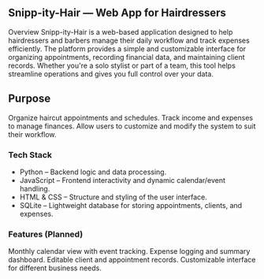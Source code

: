 ## Snipp-ity-Hair — Web App for Hairdressers

Overview
Snipp-ity-Hair is a web-based application designed to help hairdressers and barbers manage their daily workflow and track expenses efficiently. The platform provides a simple and customizable interface for organizing appointments, recording financial data, and maintaining client records.
Whether you're a solo stylist or part of a team, this tool helps streamline operations and gives you full control over your data.

## Purpose
Organize haircut appointments and schedules.
Track income and expenses to manage finances.
Allow users to customize and modify the system to suit their workflow.

### Tech Stack
- Python – Backend logic and data processing.
- JavaScript – Frontend interactivity and dynamic calendar/event handling.
- HTML & CSS – Structure and styling of the user interface.
- SQLite – Lightweight database for storing appointments, clients, and expenses.

### Features (Planned)
Monthly calendar view with event tracking.
Expense logging and summary dashboard.
Editable client and appointment records.
Customizable interface for different business needs.

